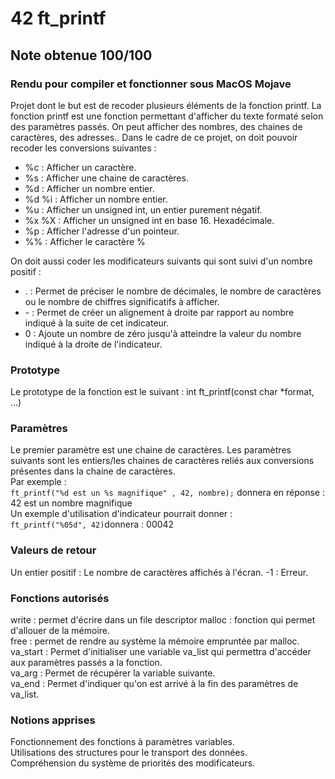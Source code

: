 # 42 ft_printf
## Note obtenue 100/100
### Rendu pour compiler et fonctionner sous MacOS Mojave

Projet dont le but est de recoder plusieurs éléments de la fonction printf.
La fonction printf est une fonction permettant d'afficher du texte formaté selon des paramètres passés. On peut afficher des nombres, des chaines de caractères, des adresses..
Dans le cadre de ce projet, on doit pouvoir recoder les conversions suivantes :  
- %c : Afficher un caractère.
- %s : Afficher une chaine de caractères.
- %d : Afficher un nombre entier.
- %d %i : Afficher un nombre entier.
- %u : Afficher un unsigned int, un entier purement négatif.
- %x %X : Afficher un unsigned int en base 16. Hexadécimale.
- %p : Afficher l'adresse d'un pointeur.
- %% : Afficher le caractère %

On doit aussi coder les modificateurs suivants qui sont suivi d'un nombre positif :
- . : Permet de préciser le nombre de décimales, le nombre de caractères ou le nombre de chiffres significatifs à afficher.
- \- : Permet de créer un alignement à droite par rapport au nombre indiqué à la suite de cet indicateur.
- 0 : Ajoute un nombre de zéro jusqu'à atteindre la valeur du nombre indiqué à la droite de l'indicateur.

### Prototype
Le prototype de la fonction est le suivant :
  int	ft_printf(const char *format, ...)

### Paramètres    
Le premier paramètre est une chaine de caractères. 
Les paramètres suivants sont les entiers/les chaines de caractères relíés aux conversions présentes dans la chaine de caractères.  
Par exemple :  
```ft_printf("%d est un %s magnifique" , 42, nombre);```
donnera en réponse : 42 est un nombre magnifique  
Un exemple d'utilisation d'indicateur pourrait donner :  
```ft_printf("%05d", 42)```donnera : 00042  

  
### Valeurs de retour
Un entier positif : Le nombre de caractères affichés à l'écran.
-1 : Erreur.  
 
### Fonctions autorisés 
write : permet d'écrire dans un file descriptor
malloc : fonction qui permet d'allouer de la mémoire.   
free : permet de rendre au système la mémoire empruntée par malloc.  
va_start : Permet d'initialiser une variable va_list qui permettra d'accéder aux paramètres passés a la fonction.  
va_arg : Permet de récupérer la variable suivante.  
va_end : Permet d'indiquer qu'on est arrivé à la fin des paramètres de va_list.

### Notions apprises  
Fonctionnement des fonctions à paramètres variables.  
Utilisations des structures pour le transport des données.  
Compréhension du système de priorités des modificateurs.

